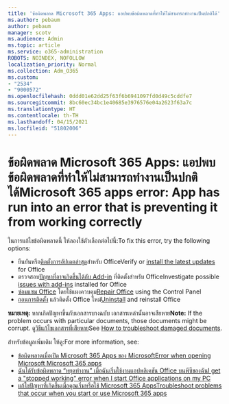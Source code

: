 ```yaml
---
title: 'ข้อผิดพลาด Microsoft 365 Apps: แอปพบข้อผิดพลาดที่ทำให้ไม่สามารถทำงานเป็นปกติได้'
ms.author: pebaum
author: pebaum
manager: scotv
ms.audience: Admin
ms.topic: article
ms.service: o365-administration
ROBOTS: NOINDEX, NOFOLLOW
localization_priority: Normal
ms.collection: Adm_O365
ms.custom:
- "2534"
- "9000572"
ms.openlocfilehash: 0ddd01e62dd25f63f6b6941097fd0d49c5cddfe7
ms.sourcegitcommit: 8bc60ec34bc1e40685e3976576e04a2623f63a7c
ms.translationtype: HT
ms.contentlocale: th-TH
ms.lasthandoff: 04/15/2021
ms.locfileid: "51802006"
---
```

# <a name="microsoft-365-apps-error-app-has-run-into-an-error-that-is-preventing-it-from-working-correctly"></a><span data-ttu-id="e8646-102">ข้อผิดพลาด Microsoft 365 Apps: แอปพบข้อผิดพลาดที่ทำให้ไม่สามารถทำงานเป็นปกติได้</span><span class="sxs-lookup"><span data-stu-id="e8646-102">Microsoft 365 apps error: App has run into an error that is preventing it from working correctly</span></span>

<span data-ttu-id="e8646-103">ในการแก้ไขข้อผิดพลาดนี้ ให้ลองใช้ตัวเลือกต่อไปนี้:</span><span class="sxs-lookup"><span data-stu-id="e8646-103">To fix this error, try the following options:</span></span>

- <span data-ttu-id="e8646-104">ยืนยันหรือ[ติดตั้งการอัปเดตล่าสุด](https://support.office.com/article/update-office-and-your-computer-with-microsoft-update-2ab296f3-7f03-43a2-8e50-46de917611c5)สำหรับ Office</span><span class="sxs-lookup"><span data-stu-id="e8646-104">Verify or [install the latest updates](https://support.office.com/article/update-office-and-your-computer-with-microsoft-update-2ab296f3-7f03-43a2-8e50-46de917611c5) for Office</span></span>
- <span data-ttu-id="e8646-105">ตรวจสอบ[ปัญหาที่อาจเกิดขึ้นได้กับ Add-in](https://support.office.com/article/powerpoint-isn-t-responding-hangs-or-freezes-652ede6e-e3d2-449a-a07f-8c800dfb948d?ocmsassetID=HA104114659&CorrelationId=98329f6f-f51f-4f44-a876-4142c3583312#bkmk_addins) ที่ติดตั้งสำหรับ Office</span><span class="sxs-lookup"><span data-stu-id="e8646-105">Investigate possible [issues with add-ins](https://support.office.com/article/powerpoint-isn-t-responding-hangs-or-freezes-652ede6e-e3d2-449a-a07f-8c800dfb948d?ocmsassetID=HA104114659&CorrelationId=98329f6f-f51f-4f44-a876-4142c3583312#bkmk_addins) installed for Office</span></span>
- <span data-ttu-id="e8646-106">[ซ่อมแซม Office](https://support.office.com/article/repair-an-office-application-7821d4b6-7c1d-4205-aa0e-a6b40c5bb88b) โดยใช้แผงควบคุม</span><span class="sxs-lookup"><span data-stu-id="e8646-106">[Repair Office](https://support.office.com/article/repair-an-office-application-7821d4b6-7c1d-4205-aa0e-a6b40c5bb88b) using the Control Panel</span></span>
- <span data-ttu-id="e8646-107">[ถอนการติดตั้ง](https://support.office.com/article/uninstall-office-from-a-pc-9dd49b83-264a-477a-8fcc-2fdf5dbf61d8) แล้วติดตั้ง Office ใหม่</span><span class="sxs-lookup"><span data-stu-id="e8646-107">[Uninstall](https://support.office.com/article/uninstall-office-from-a-pc-9dd49b83-264a-477a-8fcc-2fdf5dbf61d8) and reinstall Office</span></span>

<span data-ttu-id="e8646-108">**หมายเหตุ:** หากเกิดปัญหาขึ้นกับเอกสารบางฉบับ เอกสารเหล่านั้นอาจเสียหาย</span><span class="sxs-lookup"><span data-stu-id="e8646-108">**Note:** If the problem occurs with particular documents, those documents might be corrupt.</span></span> <span data-ttu-id="e8646-109">ดู[วิธีแก้ไขเอกสารที่เสียหาย](https://docs.microsoft.com/office/troubleshoot/word/damaged-documents-in-word)</span><span class="sxs-lookup"><span data-stu-id="e8646-109">See [How to troubleshoot damaged documents](https://docs.microsoft.com/office/troubleshoot/word/damaged-documents-in-word).</span></span>

<span data-ttu-id="e8646-110">สำหรับข้อมูลเพิ่มเติม ให้ดู:</span><span class="sxs-lookup"><span data-stu-id="e8646-110">For more information, see:</span></span> 

- [<span data-ttu-id="e8646-111">ข้อผิดพลาดเมื่อเปิด Microsoft 365 Apps ของ Microsoft</span><span class="sxs-lookup"><span data-stu-id="e8646-111">Error when opening Microsoft Microsoft 365 apps</span></span>](https://support.office.com/article/error-when-opening-microsoft-office-apps-b84b6a63-4b8c-46ec-ae9a-ad91d6160d72)
- [<span data-ttu-id="e8646-112">ฉันได้รับข้อผิดพลาด “หยุดทำงาน” เมื่อฉันเริ่มใช้งานแอปพลิเคชัน Office บนพีซีของฉัน</span><span class="sxs-lookup"><span data-stu-id="e8646-112">I get a "stopped working" error when I start Office applications on my PC</span></span>](https://support.office.com/article/i-get-a-stopped-working-error-when-i-start-office-applications-on-my-pc-52bd7985-4e99-4a35-84c8-2d9b8301a2fa)
- [<span data-ttu-id="e8646-113">แก้ไขปัญหาที่เกิดขึ้นเมื่อคุณเริ่มหรือใช้ Microsoft 365 Apps</span><span class="sxs-lookup"><span data-stu-id="e8646-113">Troubleshoot problems that occur when you start or use Microsoft 365 apps</span></span>](https://docs.microsoft.com/office/troubleshoot/word/issues-when-start-or-use-word)